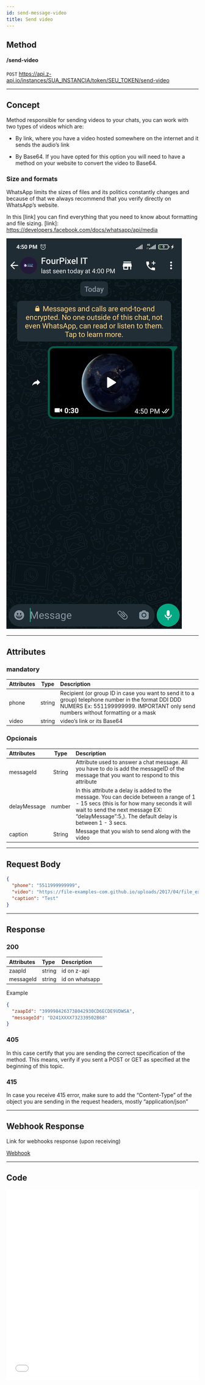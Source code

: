 ```yaml
---
id: send-message-video
title: Send video
---
```


## Method

#### /send-video

`POST` https://api.z-api.io/instances/SUA_INSTANCIA/token/SEU_TOKEN/send-video

---

## Concept

Method responsible for sending videos to your chats, you can work with two types of videos which are: 

 - By link, where you have a video hosted somewhere on the internet and it sends the audio’s link 

 - By Base64. If you have opted for this option you will need to have a method on your website to convert the video to Base64.

### Size and formats 

WhatsApp limits the sizes of files and its politics constantly changes and because of that we always recommend that you verify directly on WhatsApp’s website.

In this [link] you can find everything that you need to know about formatting and file sizing.
[link]: https://developers.facebook.com/docs/whatsapp/api/media

![image](../../../../../img/SendingVideo.jpeg)

---

## Attributes

### mandatory 

| Attributes | Type | Description |
| :-- | :-: | :-- |
| phone | string | Recipient (or group ID in case you want to send it to a group) telephone number in the format DDI DDD NUMERS Ex: 551199999999. IMPORTANT  only send numbers without formatting or a mask  |
| video | string | video’s link or its Base64|

### Opcionais

| Attributes | Type | Description |
| :-- | :-: | :-- |
| messageId | String | Attribute used to answer a chat message. All you have to do is add the messageID of the message that you want to respond to this attribute |
| delayMessage | number | In this attribute a delay is added to the message. You can decide between a range of 1 - 15 secs (this is for how many seconds it will wait to send the next message EX: “delayMessage”:5,). The default delay is between 1 - 3 secs. |
| caption | String | Message that you wish to send along with the video|



---

## Request Body

```json
{
  "phone": "5511999999999",
  "video": "https://file-examples-com.github.io/uploads/2017/04/file_example_MP4_480_1_5MG.mp4",
  "caption": "Test"
}
```

---

## Response

### 200

| Attributes | Type   | Description      |
| :-------- | :----- | :------------- |
| zaapId    | string | id on z-api    |
| messageId | string | id on whatsapp |

Example

```json
{
  "zaapId": "3999984263738042930CD6ECDE9VDWSA",
  "messageId": "D241XXXX732339502B68"
}
```

### 405

In this case certify that you are sending the correct specification of the method. This means, verify if you sent a POST or GET as specified at the beginning of this topic.

### 415

In case you receive 415 error, make sure to add the “Content-Type” of the object you are sending in the request headers, mostly “application/json”

---

## Webhook Response

Link for webhooks response (upon receiving)

[Webhook](../webhooks/on-message-received#exemplo-de-retorno-de-vídeo)

---

## Code

<iframe src="//api.apiembed.com/?source=https://raw.githubusercontent.com/Z-API/z-api-docs/main/json-examples/send-video.json&targets=all" frameborder="0" scrolling="no" width="100%" height="500px" seamless></iframe>
